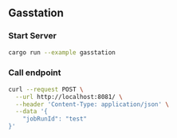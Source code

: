 ## Gasstation

### Start Server

```bash
cargo run --example gasstation
```

### Call endpoint

```bash
curl --request POST \
  --url http://localhost:8081/ \
  --header 'Content-Type: application/json' \
  --data '{
	"jobRunId": "test"
}'
```
